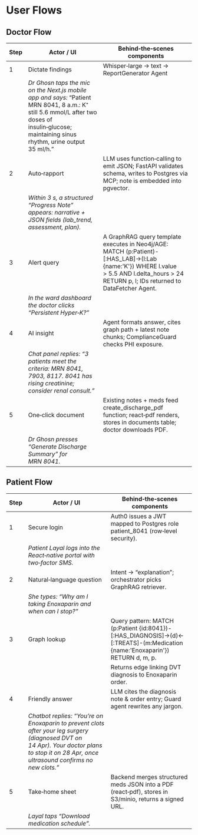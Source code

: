 # User Flows

## Doctor Flow

| Step | Actor / UI                         | Behind‑the‑scenes components                                                                            |
|------|------------------------------------|---------------------------------------------------------------------------------------------------------|
| 1    | Dictate findings                   | Whisper‑large → text → ReportGenerator Agent                                                             |
|      | *Dr Ghosn taps the mic on the Next.js mobile app and says:* “Patient MRN 8041, 8 a.m.: K⁺ still 5.6 mmol/L after two doses of insulin‑glucose; maintaining sinus rhythm, urine output 35 ml/h.” |                                                                                                         |
| 2    | Auto‑rapport                       | LLM uses function‑calling to emit JSON; FastAPI validates schema, writes to Postgres via MCP; note is embedded into pgvector. |
|      | *Within 3 s, a structured “Progress Note” appears: narrative + JSON fields (lab_trend, assessment, plan).* |                                                                                                         |
| 3    | Alert query                        | A GraphRAG query template executes in Neo4j/AGE: MATCH (p:Patient)-[:HAS_LAB]->(l:Lab {name:'K'}) WHERE l.value > 5.5 AND l.delta_hours > 24 RETURN p, l; IDs returned to DataFetcher Agent. |
|      | *In the ward dashboard the doctor clicks “Persistent Hyper‑K?”* |                                                                                                         |
| 4    | AI insight                         | Agent formats answer, cites graph path + latest note chunks; ComplianceGuard checks PHI exposure.         |
|      | *Chat panel replies: “3 patients meet the criteria: MRN 8041, 7903, 8117. 8041 has rising creatinine; consider renal consult.”* |                                                                                                         |
| 5    | One‑click document                  | Existing notes + meds feed create_discharge_pdf function; react‑pdf renders, stores in documents table; doctor downloads PDF. |
|      | *Dr Ghosn presses “Generate Discharge Summary” for MRN 8041.* |                                                                                                         |

## Patient Flow

| Step | Actor / UI                                         | Behind‑the‑scenes components                                                                         |
|------|----------------------------------------------------|------------------------------------------------------------------------------------------------------|
| 1    | Secure login                                       | Auth0 issues a JWT mapped to Postgres role patient_8041 (row‑level security).                        |
|      | *Patient Layal logs into the React‑native portal with two‑factor SMS.* |                                                                                                      |
| 2    | Natural‑language question                           | Intent → “explanation”; orchestrator picks GraphRAG retriever.                                         |
|      | *She types: “Why am I taking Enoxaparin and when can I stop?”* |                                                                                                      |
| 3    | Graph lookup                                        | Query pattern: MATCH (p:Patient {id:8041})-[:HAS_DIAGNOSIS]->(d)<-[:TREATS]-(m:Medication {name:'Enoxaparin'}) RETURN d, m, p. |
|      |                                                    | Returns edge linking DVT diagnosis to Enoxaparin order.                                               |
| 4    | Friendly answer                                     | LLM cites the diagnosis note & order entry; Guard agent rewrites any jargon.                          |
|      | *Chatbot replies: “You’re on Enoxaparin to prevent clots after your leg surgery (diagnosed DVT on 14 Apr). Your doctor plans to stop it on 28 Apr, once ultrasound confirms no new clots.”* |                                                                                                      |
| 5    | Take‑home sheet                                     | Backend merges structured meds JSON into a PDF (react‑pdf), stores in S3/minio, returns a signed URL. |
|      | *Layal taps “Download medication schedule”.*        |                                                                                                      |
